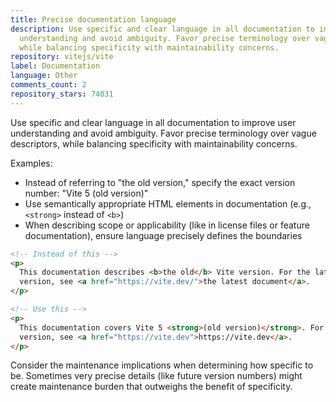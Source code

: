 ```yaml
---
title: Precise documentation language
description: Use specific and clear language in all documentation to improve user
  understanding and avoid ambiguity. Favor precise terminology over vague descriptors,
  while balancing specificity with maintainability concerns.
repository: vitejs/vite
label: Documentation
language: Other
comments_count: 2
repository_stars: 74031
---
```


Use specific and clear language in all documentation to improve user understanding and avoid ambiguity. Favor precise terminology over vague descriptors, while balancing specificity with maintainability concerns.

Examples:
- Instead of referring to "the old version," specify the exact version number: "Vite 5 (old version)"
- Use semantically appropriate HTML elements in documentation (e.g., `<strong>` instead of `<b>`)
- When describing scope or applicability (like in license files or feature documentation), ensure language precisely defines the boundaries

```html
<!-- Instead of this -->
<p>
  This documentation describes <b>the old</b> Vite version. For the latest
  version, see <a href="https://vite.dev/">the latest document</a>.
</p>

<!-- Use this -->
<p>
  This documentation covers Vite 5 <strong>(old version)</strong>. For the latest
  version, see <a href="https://vite.dev">https://vite.dev</a>.
</p>
```

Consider the maintenance implications when determining how specific to be. Sometimes very precise details (like future version numbers) might create maintenance burden that outweighs the benefit of specificity.